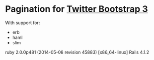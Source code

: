 # Pagination for [Twitter Bootstrap 3](http://getbootstrap.com/components/#pagination)

With support for:

- erb
- haml
- slim


ruby 2.0.0p481 (2014-05-08 revision 45883) [x86_64-linux]
Rails 4.1.2

